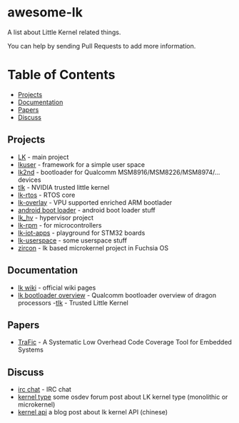 # awesome-lk
A list about Little Kernel related things.

You can help by sending Pull Requests to add more information.

Table of Contents
=================

  * [Projects](#projects)
  * [Documentation](#documentation)
  * [Papers](#papers)
  * [Discuss](#discuss)

## Projects

  - [LK](https://github.com/littlekernel/lk) - main project
  - [lkuser](https://github.com/littlekernel/lkuser) - framework for a simple user space
  - [lk2nd](https://github.com/msm8916-mainline/lk2nd)  - bootloader for Qualcomm MSM8916/MSM8226/MSM8974/... devices
  - [tlk](https://nv-tegra.nvidia.com/r/plugins/gitiles/3rdparty/ote_partner/tlk) - NVIDIA trusted little kernel
  - [lk-rtos](https://github.com/NXPmicro/littlekernel-lk)  - RTOS core
  - [lk-overlay](https://github.com/librerpi/lk-overlay) - VPU supported enriched ARM bootlader
  - [android boot loader](https://android.googlesource.com/trusty/lk) - android boot loader stuff
  - [lk_hv](https://github.com/wtliang110/lk_hv) - hypervisor project
  - [lk-rpm](https://github.com/fxsheep/lk-rpm) - for microcontrollers
  - [lk-iot-apps](https://github.com/jacobdam/lk-iot-apps) - playground for STM32 boards 
  - [lk-userspace](https://github.com/ayrtonm/lk)  - some userspace stuff
  - [zircon](https://fuchsia.googlesource.com/fuchsia/+/refs/heads/main/zircon) - lk based microkernel project in Fuchsia OS

## Documentation
  - [lk wiki](https://github.com/littlekernel/lk/wiki) - official wiki pages
  - [lk bootloader overview](https://developer.qualcomm.com/qfile/28821/lm80-p0436-1_little_kernel_boot_loader_overview.pdf) - Qualcomm bootloader overview of dragon processors
  -[tlk](https://trustedfirmware-a.readthedocs.io/en/latest/components/spd/tlk-dispatcher.html#trusted-little-kernel-tlk) - Trusted Little Kernel

## Papers
  - [TraFic](https://doi.org/10.1109/CONECCT52877.2021.9622532) - A Systematic Low Overhead Code Coverage Tool for Embedded Systems

## Discuss
 - [irc chat](https://web.libera.chat/#lk) - IRC chat 
 - [kernel type](https://forum.osdev.org/viewtopic.php?f=15&t=31930) some osdev forum post about LK kernel type  (monolithic or microkernel)
 - [kernel api](http://yiiyee.cn/blog/2019/08/28/lk1) a blog post about lk kernel API (chinese)
